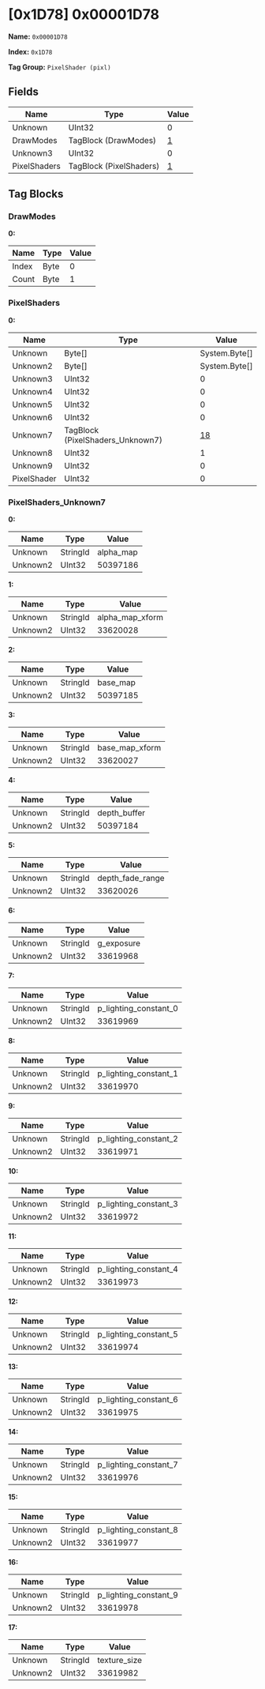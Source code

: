 # [0x1D78] 0x00001D78

**Name:** ```0x00001D78```

**Index:** ```0x1D78```

**Tag Group:** ```PixelShader (pixl)```

## Fields

Name	| Type	| Value
---	|---	|---	|
Unknown	|UInt32	|0
DrawModes	|TagBlock (DrawModes)	|[1](#drawmodes)
Unknown3	|UInt32	|0
PixelShaders	|TagBlock (PixelShaders)	|[1](#pixelshaders)


## Tag Blocks

### DrawModes

**0:**

Name	| Type	| Value
---	|---	|---	|
Index	|Byte	|0
Count	|Byte	|1


### PixelShaders

**0:**

Name	| Type	| Value
---	|---	|---	|
Unknown	|Byte[]	|System.Byte[]
Unknown2	|Byte[]	|System.Byte[]
Unknown3	|UInt32	|0
Unknown4	|UInt32	|0
Unknown5	|UInt32	|0
Unknown6	|UInt32	|0
Unknown7	|TagBlock (PixelShaders_Unknown7)	|[18](#pixelshaders_unknown7)
Unknown8	|UInt32	|1
Unknown9	|UInt32	|0
PixelShader	|UInt32	|0


### PixelShaders_Unknown7

**0:**

Name	| Type	| Value
---	|---	|---	|
Unknown	|StringId	|alpha_map
Unknown2	|UInt32	|50397186


**1:**

Name	| Type	| Value
---	|---	|---	|
Unknown	|StringId	|alpha_map_xform
Unknown2	|UInt32	|33620028


**2:**

Name	| Type	| Value
---	|---	|---	|
Unknown	|StringId	|base_map
Unknown2	|UInt32	|50397185


**3:**

Name	| Type	| Value
---	|---	|---	|
Unknown	|StringId	|base_map_xform
Unknown2	|UInt32	|33620027


**4:**

Name	| Type	| Value
---	|---	|---	|
Unknown	|StringId	|depth_buffer
Unknown2	|UInt32	|50397184


**5:**

Name	| Type	| Value
---	|---	|---	|
Unknown	|StringId	|depth_fade_range
Unknown2	|UInt32	|33620026


**6:**

Name	| Type	| Value
---	|---	|---	|
Unknown	|StringId	|g_exposure
Unknown2	|UInt32	|33619968


**7:**

Name	| Type	| Value
---	|---	|---	|
Unknown	|StringId	|p_lighting_constant_0
Unknown2	|UInt32	|33619969


**8:**

Name	| Type	| Value
---	|---	|---	|
Unknown	|StringId	|p_lighting_constant_1
Unknown2	|UInt32	|33619970


**9:**

Name	| Type	| Value
---	|---	|---	|
Unknown	|StringId	|p_lighting_constant_2
Unknown2	|UInt32	|33619971


**10:**

Name	| Type	| Value
---	|---	|---	|
Unknown	|StringId	|p_lighting_constant_3
Unknown2	|UInt32	|33619972


**11:**

Name	| Type	| Value
---	|---	|---	|
Unknown	|StringId	|p_lighting_constant_4
Unknown2	|UInt32	|33619973


**12:**

Name	| Type	| Value
---	|---	|---	|
Unknown	|StringId	|p_lighting_constant_5
Unknown2	|UInt32	|33619974


**13:**

Name	| Type	| Value
---	|---	|---	|
Unknown	|StringId	|p_lighting_constant_6
Unknown2	|UInt32	|33619975


**14:**

Name	| Type	| Value
---	|---	|---	|
Unknown	|StringId	|p_lighting_constant_7
Unknown2	|UInt32	|33619976


**15:**

Name	| Type	| Value
---	|---	|---	|
Unknown	|StringId	|p_lighting_constant_8
Unknown2	|UInt32	|33619977


**16:**

Name	| Type	| Value
---	|---	|---	|
Unknown	|StringId	|p_lighting_constant_9
Unknown2	|UInt32	|33619978


**17:**

Name	| Type	| Value
---	|---	|---	|
Unknown	|StringId	|texture_size
Unknown2	|UInt32	|33619982


